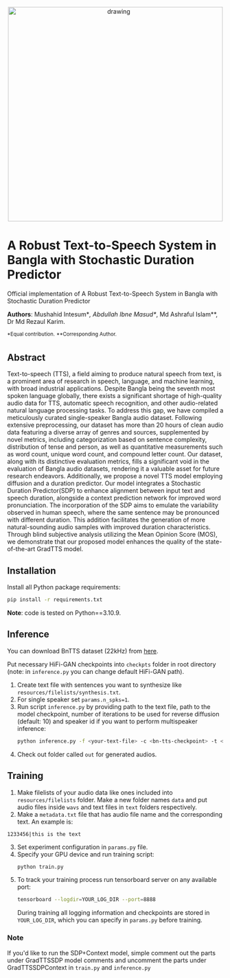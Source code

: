 <p align="center">
    <img src="resources/reverse-diffusion.gif" alt="drawing" width="500"/>
</p>


# A Robust Text-to-Speech System in Bangla with Stochastic Duration Predictor

Official implementation of A Robust Text-to-Speech System in Bangla with Stochastic
Duration Predictor

**Authors**: Mushahid Intesum\**, Abdullah Ibne Masud\**, Md Ashraful Islam\**, Dr Md Rezaul Karim.

<sup>\*Equal contribution.</sup>
<sup>\**Corresponding Author.</sup>

## Abstract

Text-to-speech (TTS), a field aiming to produce natural speech from text, is a prominent area of research in speech, language, and machine learning, with broad industrial applications. Despite Bangla being the seventh most spoken language globally, there exists a significant shortage of high-quality audio data for TTS, automatic speech recognition, and other audio-related natural language processing tasks. To address this gap, we have compiled a meticulously curated single-speaker Bangla audio dataset. Following extensive preprocessing, our dataset has more than 20 hours of clean audio data featuring a diverse array of genres and sources, supplemented by novel metrics, including categorization based on sentence complexity, distribution of tense and person, as well as quantitative measurements such as word count, unique word count, and compound letter count. Our dataset, along with its distinctive evaluation metrics, fills a significant void in the evaluation of Bangla audio datasets, rendering it a valuable asset for future research endeavors. Additionally, we propose a novel TTS model employing diffusion and a duration predictor. Our model integrates a Stochastic Duration Predictor(SDP) to enhance alignment between input text and speech duration, alongside a context prediction network for improved word pronunciation. The incorporation of the SDP aims to emulate the variability observed in human speech, where the same sentence may be pronounced with different duration. This addition facilitates the generation of more natural-sounding audio samples with improved duration characteristics. Through blind subjective analysis utilizing the Mean Opinion Score (MOS), we demonstrate that our proposed model enhances the quality of the state-of-the-art GradTTS model.

## Installation

Install all Python package requirements:

```bash
pip install -r requirements.txt
```

**Note**: code is tested on Python==3.10.9.

## Inference

You can download BnTTS dataset (22kHz) from [here](https://drive.google.com/drive/folders/195CgbUxViuGg0aJKUSvkYulTJEf3eUbS?usp=drive_link).

Put necessary HiFi-GAN checkpoints into `checkpts` folder in root directory (note: in `inference.py` you can change default HiFi-GAN path).

1. Create text file with sentences you want to synthesize like `resources/filelists/synthesis.txt`.
2. For single speaker set `params.n_spks=1`.
3. Run script `inference.py` by providing path to the text file, path to the model checkpoint, number of iterations to be used for reverse diffusion (default: 10) and speaker id if you want to perform multispeaker inference:
    ```bash
    python inference.py -f <your-text-file> -c <bn-tts-checkpoint> -t <number-of-timesteps> 
    ```
4. Check out folder called `out` for generated audios.

## Training

1. Make filelists of your audio data like ones included into `resources/filelists` folder. Make a new folder names `data` and put audio files inside `wavs` and text files in `text` folders respectively.
2. Make a `metadata.txt` file that has audio file name and the corresponding text. An example is:
```
1233456|this is the text
``` 
3. Set experiment configuration in `params.py` file.
4. Specify your GPU device and run training script:
    ```bash
    python train.py 
    ```
5. To track your training process run tensorboard server on any available port:
    ``` bash
    tensorboard --logdir=YOUR_LOG_DIR --port=8888
    ```
    During training all logging information and checkpoints are stored in `YOUR_LOG_DIR`, which you can specify in `params.py` before training.


### Note
If you'd like to run the SDP+Context model, simple comment out the parts under GradTTSSDP model comments and uncomment the parts under GradTTSSDPContext in `train.py` and `inference.py`
